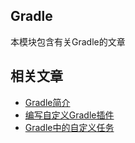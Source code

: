 ## Gradle

本模块包含有关Gradle的文章

## 相关文章

+ [Gradle简介](docs/Gradle简介.md)
+ [编写自定义Gradle插件](docs/编写自定义Gradle插件.md)
+ [Gradle中的自定义任务](docs/Gradle中的自定义任务.md)